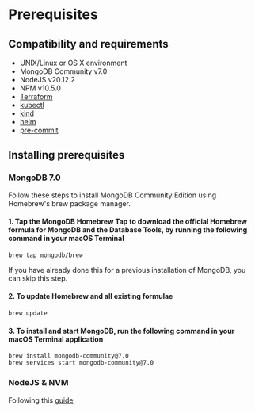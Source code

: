 # Prerequisites

## Compatibility and requirements

- UNIX/Linux or OS X environment
- MongoDB Community v7.0
- NodeJS v20.12.2
- NPM v10.5.0
- [Terraform](https://developer.hashicorp.com/terraform/tutorials/aws-get-started/install-cli)
- [kubectl](https://kubernetes.io/docs/tasks/tools/)
- [kind](https://kind.sigs.k8s.io/docs/user/quick-start/)
- [helm](https://helm.sh/docs/intro/install/)
- [pre-commit](https://pre-commit.com/)

## Installing prerequisites

### MongoDB 7.0

Follow these steps to install MongoDB Community Edition using Homebrew's brew package manager.

#### 1. Tap the MongoDB Homebrew Tap to download the official Homebrew formula for MongoDB and the Database Tools, by running the following command in your macOS Terminal

 ```shell
 brew tap mongodb/brew
 ```

 If you have already done this for a previous installation of MongoDB, you can skip this step.

#### 2. To update Homebrew and all existing formulae

 ```shell
 brew update
 ```

#### 3. To install and start MongoDB, run the following command in your macOS Terminal application

 ```shell
 brew install mongodb-community@7.0
 brew services start mongodb-community@7.0
 ```

### NodeJS & NVM

 Following this [guide](https://tecadmin.net/install-nvm-macos-with-homebrew/)
